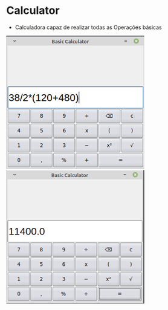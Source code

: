 # Calculator

- Calculadora capaz de realizar todas as Operações básicas


<div style="display: inline-block;">
  <img src="/image/image1.png" alt="image1" width="365" height="353" style="padding-right: 15px">
  <img src="/image/image2.png" alt="image2" width="365" height="353">
</div>
